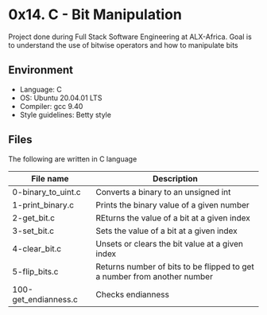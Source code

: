 # 0x14. C - Bit Manipulation
Project done during Full Stack Software Engineering at ALX-Africa. Goal is to understand the use of bitwise operators and how to manipulate bits

## Environment
* Language: C
* OS: Ubuntu 20.04.01 LTS
* Compiler: gcc 9.40
* Style guidelines: Betty style

## Files
The following are written in C language

File name | Description
 --- | ---
0-binary_to_uint.c | Converts a binary to an unsigned int
1-print_binary.c | Prints the binary value of a given number
2-get_bit.c | REturns the value of a bit at a given index
3-set_bit.c | Sets the value of a bit at a given index
4-clear_bit.c | Unsets or clears the bit value at a given index
5-flip_bits.c | Returns number of bits to be flipped to get a number from another number
100-get_endianness.c | Checks endianness
